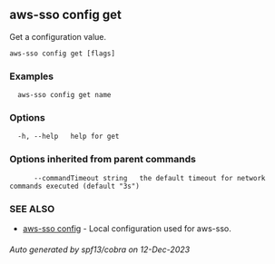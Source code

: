 ## aws-sso config get

Get a configuration value.

```
aws-sso config get [flags]
```

### Examples

```
  aws-sso config get name
```

### Options

```
  -h, --help   help for get
```

### Options inherited from parent commands

```
      --commandTimeout string   the default timeout for network commands executed (default "3s")
```

### SEE ALSO

* [aws-sso config](aws-sso_config.md)	 - Local configuration used for aws-sso.

###### Auto generated by spf13/cobra on 12-Dec-2023
